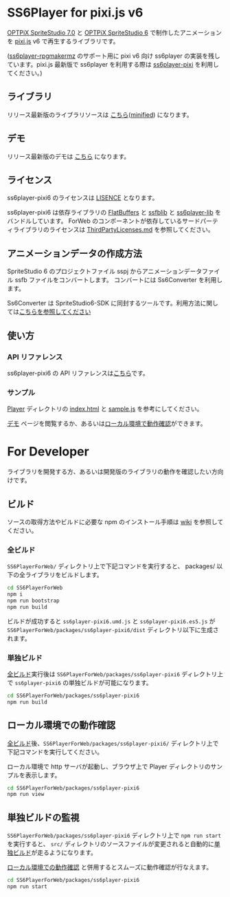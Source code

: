 # SS6Player for pixi.js v6

[OPTPiX SpriteStudio 7.0](https://www.webtech.co.jp/help/ja/spritestudio7/download/) と [OPTPiX SpriteStudio 6](https://www.webtech.co.jp/help/ja/spritestudio/download/) で制作したアニメーションを [pixi.js](https://www.pixijs.com/) v6 で再生するライブラリです。

([ss6player-rpgmakermz](../ss6player-rpgmakermz) のサポート用に pixi v6 向け ss6player の実装を残しています。pixi.js 最新版で ss6player を利用する際は [ss6player-pixi](../ss6player-pixi) を利用してください。)

## ライブラリ

リリース最新版のライブラリソースは [こちら](https://spritestudio.github.io/SS6PlayerForWeb/Player6/ss6player-pixi6.umd.js)([minified](https://spritestudio.github.io/SS6PlayerForWeb/Player6/ss6player-pixi6.min.js)) になります。

## デモ

リリース最新版のデモは [こちら](https://spritestudio.github.io/SS6PlayerForWeb/Player6/index.html) になります。

## ライセンス
ss6player-pixi6 のライセンスは [LISENCE](../../LICENSE) となります。

ss6player-pixi6 は依存ライブラリの [FlatBuffers](https://google.github.io/flatbuffers/) と [ssfblib](../ssfblib) と [ss6player-lib](../ss6player-lib) をバンドルしています。
ForWeb のコンポーネントが依存しているサードパーティライブラリのライセンスは [ThirdPartyLicenses.md](../../ThirdPartyLicenses.md) を参照してください。

## アニメーションデータの作成方法

SpriteStudio 6 のプロジェクトファイル sspj からアニメーションデータファイル ssfb ファイルをコンバートします。 コンバートには Ss6Converter を利用します。

Ss6Converter は SpriteStudio6-SDK に同封するツールです。利用方法に関しては[こちらを参照してください](https://github.com/SpriteStudio/SpriteStudio6-SDK/wiki/%E3%82%B3%E3%83%B3%E3%83%90%E3%83%BC%E3%82%BF%E3%81%AE%E4%BD%BF%E3%81%84%E6%96%B9)

## 使い方

### API リファレンス

ss6player-pixi6 の API リファレンスは[こちら](https://spritestudio.github.io/SS6PlayerForWeb/ss6player_pixi6_api/index.html)です。

### サンプル

[Player](./Player/) ディレクトリの [index.html](./Player/index.html) と [sample.js](./Player/sample.js) を参考にしてください。

[デモ](#デモ) ページを閲覧するか、あるいは[ローカル環境で動作確認](#ローカル環境での動作確認)ができます。


# For Developer

ライブラリを開発する方、あるいは開発版のライブラリの動作を確認したい方向けです。

## ビルド

ソースの取得方法やビルドに必要な npm のインストール手順は [wiki](https://github.com/SpriteStudio/SS6PlayerForWeb/wiki) を参照してください。

### 全ビルド

`SS6PlayerForWeb/` ディレクトリ上で下記コマンドを実行すると、 packages/ 以下の全ライブラリをビルドします。

```bash
cd SS6PlayerForWeb
npm i
npm run bootstrap
npm run build
```

ビルドが成功すると `ss6player-pixi6.umd.js` と `ss6player-pixi6.es5.js` が `SS6PlayerForWeb/packages/ss6player-pixi6/dist` ディレクトリ以下に生成されます。

### 単独ビルド

[全ビルド](#全ビルド)実行後は `SS6PlayerForWeb/packages/ss6player-pixi6` ディレクトリ上で `ss6player-pixi6` の単独ビルドが可能になります。

```bash
cd SS6PlayerForWeb/packages/ss6player-pixi6
npm run build
```

## ローカル環境での動作確認

[全ビルド](#全ビルド)後、`SS6PlayerForWeb/packages/ss6player-pixi6/` ディレクトリ上で下記コマンドを実行してください。

ローカル環境で http サーバが起動し、ブラウザ上で Player ディレクトリのサンプルを表示します。

```bash
cd SS6PlayerForWeb/packages/ss6player-pixi6
npm run view
```

## 単独ビルドの監視

`SS6PlayerForWeb/packages/ss6player-pixi6` ディレクトリ上で `npm run start` を実行すると、 `src/` ディレクトリのソースファイルが変更されると自動的に[単独ビルド](#単独ビルド)が走るようになります。 

[ローカル環境での動作確認](#ローカル環境での動作確認) と併用するとスムーズに動作確認が行なえます。

```bash
cd SS6PlayerForWeb/packages/ss6player-pixi6
npm run start
```
